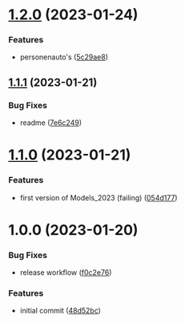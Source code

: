 # [1.2.0](https://github.com/hongaar/motorrijtuigenbelasting/compare/v1.1.1...v1.2.0) (2023-01-24)


### Features

* personenauto's ([5c29ae8](https://github.com/hongaar/motorrijtuigenbelasting/commit/5c29ae8ff9d3a1f476ae6cf580de40bac383f706))

## [1.1.1](https://github.com/hongaar/motorrijtuigenbelasting/compare/v1.1.0...v1.1.1) (2023-01-21)

### Bug Fixes

- readme
  ([7e6c249](https://github.com/hongaar/motorrijtuigenbelasting/commit/7e6c249754dc649c1958611164c600277d8d0764))

# [1.1.0](https://github.com/hongaar/motorrijtuigenbelasting/compare/v1.0.0...v1.1.0) (2023-01-21)

### Features

- first version of Models_2023 (failing)
  ([054d177](https://github.com/hongaar/motorrijtuigenbelasting/commit/054d177374c5892e8388cc1efa79dcf887f254d3))

# 1.0.0 (2023-01-20)

### Bug Fixes

- release workflow
  ([f0c2e76](https://github.com/hongaar/motorrijtuigenbelasting/commit/f0c2e767fcfda33c2300680b23d4b0a6dab5cc4d))

### Features

- initial commit
  ([48d52bc](https://github.com/hongaar/motorrijtuigenbelasting/commit/48d52bc42e5c912605e1959cf4cf8c2f81728bbd))
